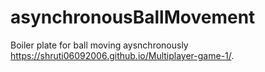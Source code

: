 # asynchronousBallMovement
Boiler plate for ball moving aysnchronously
 https://shruti06092006.github.io/Multiplayer-game-1/.
